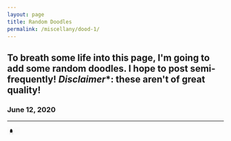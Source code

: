 ```yaml
---
layout: page
title: Random Doodles
permalink: /miscellany/dood-1/
---
```


To breath some life into this page, I'm going to add some random doodles. I hope to post semi-frequently! *Disclaimer**: these aren't of great quality!
---

### June 12, 2020
---
<img src="/images/dood_20200612.gif" width= "6%" class="img-responsive" alt="">